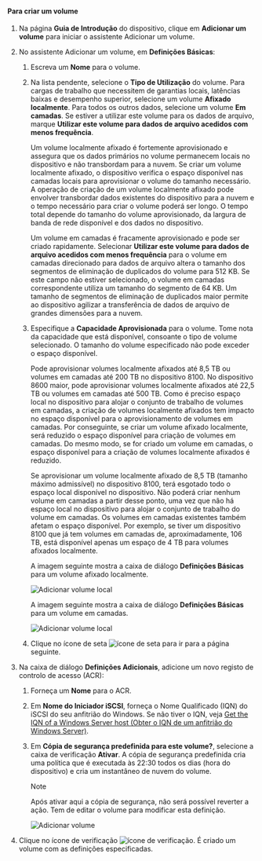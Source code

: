 <!--author=alkohli last changed: 08/16/2016-->

#### <a name="to-create-a-volume"></a>Para criar um volume
1. Na página **Guia de Introdução** do dispositivo, clique em **Adicionar um volume** para iniciar o assistente Adicionar um volume.
2. No assistente Adicionar um volume, em **Definições Básicas**:
   
   1. Escreva um **Nome** para o volume.
   2. Na lista pendente, selecione o **Tipo de Utilização** do volume. Para cargas de trabalho que necessitem de garantias locais, latências baixas e desempenho superior, selecione um volume **Afixado localmente**. Para todos os outros dados, selecione um volume **Em camadas**. Se estiver a utilizar este volume para os dados de arquivo, marque **Utilizar este volume para dados de arquivo acedidos com menos frequência**. 
      
       Um volume localmente afixado é fortemente aprovisionado e assegura que os dados primários no volume permanecem locais no dispositivo e não transbordam para a nuvem.  Se criar um volume localmente afixado, o dispositivo verifica o espaço disponível nas camadas locais para aprovisionar o volume do tamanho necessário. A operação de criação de um volume localmente afixado pode envolver transbordar dados existentes do dispositivo para a nuvem e o tempo necessário para criar o volume poderá ser longo. O tempo total depende do tamanho do volume aprovisionado, da largura de banda de rede disponível e dos dados no dispositivo. 
      
       Um volume em camadas é fracamente aprovisionado e pode ser criado rapidamente. Selecionar **Utilizar este volume para dados de arquivo acedidos com menos frequência** para o volume em camadas direcionado para dados de arquivo altera o tamanho dos segmentos de eliminação de duplicados do volume para 512 KB. Se este campo não estiver selecionado, o volume em camadas correspondente utiliza um tamanho do segmento de 64 KB. Um tamanho de segmentos de eliminação de duplicados maior permite ao dispositivo agilizar a transferência de dados de arquivo de grandes dimensões para a nuvem.
   3. Especifique a **Capacidade Aprovisionada** para o volume. Tome nota da capacidade que está disponível, consoante o tipo de volume selecionado. O tamanho do volume especificado não pode exceder o espaço disponível.
      
       Pode aprovisionar volumes localmente afixados até 8,5 TB ou volumes em camadas até 200 TB no dispositivo 8100. No dispositivo 8600 maior, pode aprovisionar volumes localmente afixados até 22,5 TB ou volumes em camadas até 500 TB. Como é preciso espaço local no dispositivo para alojar o conjunto de trabalho de volumes em camadas, a criação de volumes localmente afixados tem impacto no espaço disponível para o aprovisionamento de volumes em camadas. Por conseguinte, se criar um volume afixado localmente, será reduzido o espaço disponível para criação de volumes em camadas. Do mesmo modo, se for criado um volume em camadas, o espaço disponível para a criação de volumes localmente afixados é reduzido.
      
       Se aprovisionar um volume localmente afixado de 8,5 TB (tamanho máximo admissível) no dispositivo 8100, terá esgotado todo o espaço local disponível no dispositivo. Não poderá criar nenhum volume em camadas a partir desse ponto, uma vez que não há espaço local no dispositivo para alojar o conjunto de trabalho do volume em camadas. Os volumes em camadas existentes também afetam o espaço disponível. Por exemplo, se tiver um dispositivo 8100 que já tem volumes em camadas de, aproximadamente, 106 TB, está disponível apenas um espaço de 4 TB para volumes afixados localmente.
      
       A imagem seguinte mostra a caixa de diálogo **Definições Básicas** para um volume afixado localmente.
      
        ![Adicionar volume local](./media/storsimple-create-volume-u2/add-local-volume-include.png)
      
       A imagem seguinte mostra a caixa de diálogo **Definições Básicas** para um volume em camadas.
      
        ![Adicionar volume local](./media/storsimple-create-volume-u2/add-tiered-volume-include.png)
   
   1. Clique no ícone de seta ![ícone de seta](./media/storsimple-create-volume-u2/HCS_ArrowIcon-include.png) para ir para a página seguinte.
3. Na caixa de diálogo **Definições Adicionais**, adicione um novo registo de controlo de acesso (ACR):
   
   1. Forneça um **Nome** para o ACR.
   2. Em **Nome do Iniciador iSCSI**, forneça o Nome Qualificado (IQN) do iSCSI do seu anfitrião do Windows. Se não tiver o IQN, veja [Get the IQN of a Windows Server host (Obter o IQN de um anfitrião do Windows Server)](#get-the-iqn-of-a-windows-server-host).
   3. Em **Cópia de segurança predefinida para este volume?**, selecione a caixa de verificação **Ativar**. A cópia de segurança predefinida cria uma política que é executada às 22:30 todos os dias (hora do dispositivo) e cria um instantâneo de nuvem do volume.
      
      > [!NOTE]
      > Após ativar aqui a cópia de segurança, não será possível reverter a ação. Tem de editar o volume para modificar esta definição.
      > 
      > 
      
      ![Adicionar volume](./media/storsimple-create-volume-u2/AddVolumeAdditionalSettings1.png)
4. Clique no ícone de verificação ![ícone de verificação](./media/storsimple-create-volume-u2/HCS_CheckIcon-include.png). É criado um volume com as definições especificadas.

